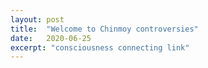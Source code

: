 ```yaml
---
layout: post
title:  "Welcome to Chinmoy controversies"
date:   2020-06-25
excerpt: "consciousness connecting link"
---
```

